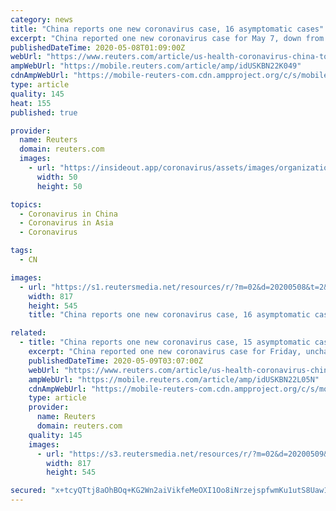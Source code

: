 ```yaml
---
category: news
title: "China reports one new coronavirus case, 16 asymptomatic cases"
excerpt: "China reported one new coronavirus case for May 7, down from the two cases the day before, data from the national health authority showed on Friday."
publishedDateTime: 2020-05-08T01:09:00Z
webUrl: "https://www.reuters.com/article/us-health-coronavirus-china-toll-idUSKBN22K049"
ampWebUrl: "https://mobile.reuters.com/article/amp/idUSKBN22K049"
cdnAmpWebUrl: "https://mobile-reuters-com.cdn.ampproject.org/c/s/mobile.reuters.com/article/amp/idUSKBN22K049"
type: article
quality: 145
heat: 155
published: true

provider:
  name: Reuters
  domain: reuters.com
  images:
    - url: "https://insideout.app/coronavirus/assets/images/organizations/reuters.com-50x50.jpg"
      width: 50
      height: 50

topics:
  - Coronavirus in China
  - Coronavirus in Asia
  - Coronavirus

tags:
  - CN

images:
  - url: "https://s1.reutersmedia.net/resources/r/?m=02&d=20200508&t=2&i=1517883233&w=&fh=545px&fw=&ll=&pl=&sq=&r=LYNXMPEG4702A"
    width: 817
    height: 545
    title: "China reports one new coronavirus case, 16 asymptomatic cases"

related:
  - title: "China reports one new coronavirus case, 15 asymptomatic cases"
    excerpt: "China reported one new coronavirus case for Friday, unchanged from the day before, data from the national health authority showed on Saturday."
    publishedDateTime: 2020-05-09T03:07:00Z
    webUrl: "https://www.reuters.com/article/us-health-coronavirus-china-toll-idUSKBN22L05N"
    ampWebUrl: "https://mobile.reuters.com/article/amp/idUSKBN22L05N"
    cdnAmpWebUrl: "https://mobile-reuters-com.cdn.ampproject.org/c/s/mobile.reuters.com/article/amp/idUSKBN22L05N"
    type: article
    provider:
      name: Reuters
      domain: reuters.com
    quality: 145
    images:
      - url: "https://s3.reutersmedia.net/resources/r/?m=02&d=20200509&t=2&i=1518012778&w=&fh=545px&fw=&ll=&pl=&sq=&r=LYNXMPEG4803L"
        width: 817
        height: 545

secured: "x+tcyQTtj8aOhBOq+KG2Wn2aiVikfeMeOXI1Oo8iNrzejspfwmKu1utS8Uaw1VnJpEJv6TsIxyNMnPpe/5fgnUDSYb8E//PwCEnJav+ait1M5NeHH8RZ5Fm3vaZHgXE+0vwFZdBF2SI9a138zbEFZj0UBA5e5ODjpyy8yGy7Hpj3thkE7hENlpwoeB9vwHuNW4M2PUk1uUgO7h3JZ8bAS3yLrjQqsHE7744MbR/syj5xRqvE1m3ABo0lw9vg18Alkd+CbRapQxCtykoJucNBG3Q9YqIthCDeNRBGnPt/iuWvuQQ3g6G3w3JNK4ImWBpFzO6OBiXHNfqTrdzzCC45u11D4k1/9tix/dqp6D1+tccybrSPUPm9JQlV9ZgLoLB0fYciHJVYi1czrX7FK8DnWX0Nn+wRH7OWrTs1ff1cdPV4P+BYAC7D855Fo7lJjCPBG4460FbLteBRaZ8jLFA0+8f2CYOCiHO+oZUQJUmZ2XA=;KmNZSOTVG/k9C+yRW0Y9FA=="
---
```


